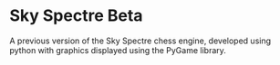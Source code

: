 # Sky Spectre Beta
A previous version of the Sky Spectre chess engine, developed using python with graphics displayed using the PyGame library.
